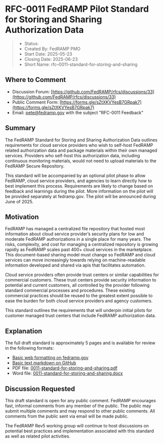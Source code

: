 # RFC-0011 FedRAMP Pilot Standard for Storing and Sharing Authorization Data

> - Status:
> - Created By: FedRAMP PMO
> - Start Date: 2025-05-23
> - Closing Date: 2025-06-23
> - Short Name: rfc–0011-standard-for-storing-and-sharing

## Where to Comment

- Discussion Forum: [https://github.com/FedRAMP/rfcs/discussions/33](https://github.com/FedRAMP/rfcs/discussions/33)
- Public Comment Form: [https://forms.gle/sZtXKVYesB7GRpak7](https://forms.gle/sZtXKVYesB7GRpak7)
- Email: pete@fedramp.gov with the subject "RFC-0011 Feedback"

## Summary

The FedRAMP Standard for Storing and Sharing Authorization Data outlines requirements for cloud service providers who wish to self-host FedRAMP related authorization data and package materials within their own managed services. Providers who self-host this authorization data, including continuous monitoring materials, would not need to upload materials to the FedRAMP Secure Repository.

This standard will be accompanied by an optional pilot phase to allow FedRAMP, cloud service providers, and agencies to learn directly how to best implement this process. Requirements are likely to change based on feedback and learnings during the pilot. More information on the pilot will be provided separately at fedramp.gov. The pilot will be announced during June of 2025.

## Motivation

FedRAMP has managed a centralized file repository that hosted most information about cloud service provider’s security plans for low and moderate FedRAMP authorizations in a single place for many years. The risks, complexity, and cost for managing a centralized repository is growing rapidly as FedRAMP scales past 400+ cloud services in the marketplace. This document-based sharing model must change so FedRAMP and cloud services can move increasingly towards relying on machine-readable information developed and shared via apis that facilitates automation.

Cloud service providers often provide trust centers or similar capabilities for commercial customers. These trust centers provide security information to potential and current customers, all controlled by the provider following standard commercial processes and procedures. These existing commercial practices should be reused to the greatest extent possible to ease the burden for both cloud service providers and agency customers.

This standard outlines the requirements that will underpin initial pilots for customer managed trust centers that include FedRAMP authorization data.

## Explanation

The full draft standard is approximately 5 pages and is available for review in the following formats:

- [Basic web formatting on fedramp.gov](https://fedramp.gov/updates/rfcs/0011)
- [Basic text markdown on GitHub](https://github.com/FedRAMP/rfcs/discussions/33)
- PDF file: [0011-standard-for-storing-and-sharing.pdf](https://github.com/FedRAMP/rfcs/raw/main/rfc/assets/0011-standard-for-storing-and-sharing.pdf)
- Word file: [0011-standard-for-storing-and-sharing.docx](https://github.com/FedRAMP/rfcs/raw/main/rfc/assets/0011-standard-for-storing-and-sharing.docx)

## Discussion Requested

This draft standard is open for any public comment. FedRAMP encourages fast, informal comments from any member of the public. The public may submit multiple comments and may respond to other public comments. All comments from the public sent via email will be made public.

The FedRAMP Rev5 working group will continue to host discussions on potential best practices and implementation associated with this standard as well as related pilot activities.


